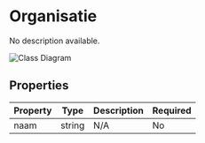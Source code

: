 # Organisatie

No description available.

![Class Diagram](https://github.com/CommonGateway/CustomerInteractionBundle/blob/update-product-page/docs/schema/klant.organisatie.svg)

## Properties

| Property | Type | Description | Required |
|----------|------|-------------|----------|
| naam | string | N/A | No |
